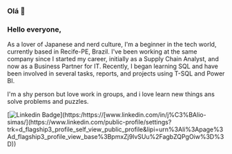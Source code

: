 ### Olá 👋


### Hello everyone,
  
As a lover of Japanese and nerd culture, I'm a beginner in the tech world, currently based in Recife-PE, Brazil. I've been working at the same company since I started my career, initially as a Supply Chain Analyst, and now as a Business Partner for IT. Recently, I began learning SQL and have been involved in several tasks, reports, and projects using T-SQL and Power BI.

I'm a shy person but love work in groups, and i love learn new things ans solve problems and puzzles.


[![Linkedin Badge](https://img.shields.io/badge/-LinkedIn-blue?style=flat-square&logo=Linkedin&logoColor=white&link=https://https://[www.linkedin.com/in/j%C3%BAlio-simas/](https://www.linkedin.com/public-profile/settings?trk=d_flagship3_profile_self_view_public_profile&lipi=urn%3Ali%3Apage%3Ad_flagship3_profile_view_base%3BpmxZj9lvSUu%2FagbZQPgOiw%3D%3D))](https:/https://[www.linkedin.com/in/j%C3%BAlio-simas/](https://www.linkedin.com/public-profile/settings?trk=d_flagship3_profile_self_view_public_profile&lipi=urn%3Ali%3Apage%3Ad_flagship3_profile_view_base%3BpmxZj9lvSUu%2FagbZQPgOiw%3D%3D))
